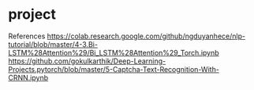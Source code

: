 # project
References
https://colab.research.google.com/github/ngduyanhece/nlp-tutorial/blob/master/4-3.Bi-LSTM%28Attention%29/Bi_LSTM%28Attention%29_Torch.ipynb
https://github.com/gokulkarthik/Deep-Learning-Projects.pytorch/blob/master/5-Captcha-Text-Recognition-With-CRNN.ipynb

